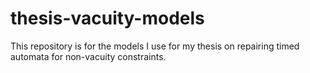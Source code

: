 # thesis-vacuity-models
This repository is for the models I use for my thesis on repairing timed automata for non-vacuity constraints.
